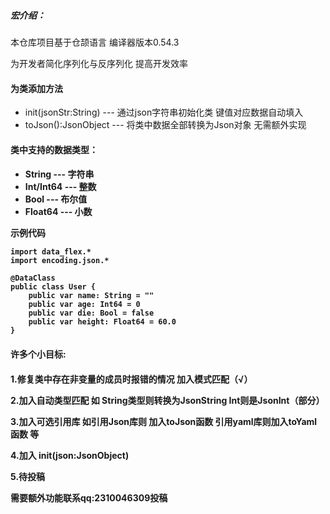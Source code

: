 <h5>宏介绍：</h5>

本仓库项目基于仓颉语言 编译器版本0.54.3

为开发者简化序列化与反序列化 提高开发效率

<h4>为类添加方法</h4>

- init(jsonStr:String)   ---   通过json字符串初始化类 键值对应数据自动填入
- toJson():JsonObject   ---   将类中数据全部转换为Json对象 无需额外实现

<h4>类中支持的数据类型：<h4>

- String   ---   字符串
- Int/Int64   ---   整数
- Bool   ---   布尔值
- Float64   ---   小数

示例代码

```
import data_flex.*
import encoding.json.*

@DataClass
public class User {
    public var name: String = ""
    public var age: Int64 = 0
    public var die: Bool = false
    public var height: Float64 = 60.0
}
```

<h4>许多个小目标:<h4>

1.修复类中存在非变量的成员时报错的情况 加入模式匹配（√）

2.加入自动类型匹配 如 String类型则转换为JsonString Int则是JsonInt（部分）

3.加入可选引用库 如引用Json库则 加入toJson函数 引用yaml库则加入toYaml函数 等

4.加入 init(json:JsonObject)

5.待投稿



需要额外功能联系qq:2310046309投稿

